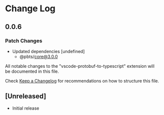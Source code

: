 # Change Log

## 0.0.6

### Patch Changes

- Updated dependencies [undefined]
  - @pbts/core@3.0.0

All notable changes to the "vscode-protobuf-to-typescript" extension will be documented in this file.

Check [Keep a Changelog](http://keepachangelog.com/) for recommendations on how to structure this file.

## [Unreleased]

- Initial release
